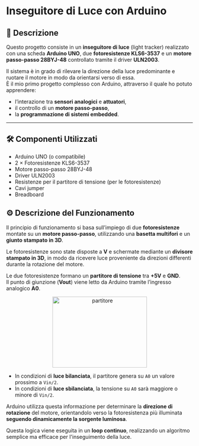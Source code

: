 
# Inseguitore di Luce con Arduino

## 📖 Descrizione
Questo progetto consiste in un **inseguitore di luce** (light tracker) realizzato con una scheda **Arduino UNO**, due **fotoresistenze KLS6-3537** e un **motore passo-passo 28BYJ-48** controllato tramite il driver **ULN2003**.  

Il sistema è in grado di rilevare la direzione della luce predominante e ruotare il motore in modo da orientarsi verso di essa.  
È il mio primo progetto complesso con Arduino, attraverso il quale ho potuto apprendere:
- l’interazione tra **sensori analogici** e **attuatori**,
- il controllo di un **motore passo-passo**,
- la **programmazione di sistemi embedded**.

---

## 🛠️ Componenti Utilizzati
- Arduino UNO (o compatibile)
- 2 × Fotoresistenze KLS6-3537
- Motore passo-passo 28BYJ-48
- Driver ULN2003
- Resistenze per il partitore di tensione (per le fotoresistenze)
- Cavi jumper
- Breadboard

## ⚙️ Descrizione del Funzionamento

Il principio di funzionamento si basa sull’impiego di due **fotoresistenze** montate su un **motore passo-passo**, utilizzando una **basetta multifori** e un **giunto stampato in 3D**.  

Le fotoresistenze sono state disposte a **V** e schermate mediante un **divisore stampato in 3D**, in modo da ricevere luce proveniente da direzioni differenti durante la rotazione del motore.

Le due fotoresistenze formano un **partitore di tensione** tra **+5V** e **GND**.  
Il punto di giunzione (**Vout**) viene letto da Arduino tramite l’ingresso analogico **A0**.
<p align="center">
<img width="255" height="191" alt="partitore" src="https://github.com/user-attachments/assets/7444ee65-0464-425b-ae45-3ac79e9d9251" />
</p>

- In condizioni di **luce bilanciata**, il partitore genera su `A0` un valore prossimo a `Vin/2`.
- In condizioni di **luce sbilanciata**, la tensione su `A0` sarà maggiore o minore di `Vin/2`.

Arduino utilizza questa informazione per determinare la **direzione di rotazione** del motore, orientandolo verso la fotoresistenza più illuminata **seguendo dinamicamente la sorgente luminosa**.

Questa logica viene eseguita in un **loop continuo**, realizzando un algoritmo semplice ma efficace per l'inseguimento della luce.

